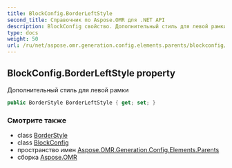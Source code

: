 ```yaml
---
title: BlockConfig.BorderLeftStyle
second_title: Справочник по Aspose.OMR для .NET API
description: BlockConfig свойство. Дополнительный стиль для левой рамки
type: docs
weight: 50
url: /ru/net/aspose.omr.generation.config.elements.parents/blockconfig/borderleftstyle/
---
```

## BlockConfig.BorderLeftStyle property

Дополнительный стиль для левой рамки

```csharp
public BorderStyle BorderLeftStyle { get; set; }
```

### Смотрите также

* class [BorderStyle](../../../aspose.omr.generation.config/borderstyle/)
* class [BlockConfig](../)
* пространство имен [Aspose.OMR.Generation.Config.Elements.Parents](../../blockconfig/)
* сборка [Aspose.OMR](../../../)


